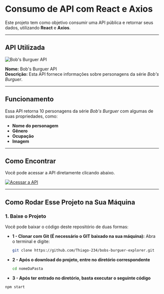 # Consumo de API com React e Axios

Este projeto tem como objetivo consumir uma API pública e retornar seus dados, utilizando **React** e **Axios**.

---

## API Utilizada

![Bob's Burguer API](https://www.bobsburgersapi.com/_next/image?url=%2Fassets%2Fimages%2Flogo.png&w=48&q=75)

**Nome:** Bob's Burguer API  
**Descrição:** Esta API fornece informações sobre personagens da série *Bob's Burguer*.

---

## Funcionamento

Essa API retorna 10 personagens da série *Bob's Burguer* com algumas de suas propriedades, como:

- **Nome do personagem**
- **Gênero**
- **Ocupação**
- **Imagem**

---

## Como Encontrar
Você pode acessar a API diretamente clicando abaixo.

[![Acessar a API](https://img.shields.io/badge/Acessar%20a%20API-007bff?style=for-the-badge&logo=appveyor)](https://www.bobsburgersapi.com/)

---

## Como Rodar Esse Projeto na Sua Máquina

### 1. Baixe o Projeto

Você pode baixar o código deste repositório de duas formas:

- **1 - Clonar com Git (É necessário o GIT baixado na sua máquina):**
  Abra o terminal e digite:

  ```bash
  git clone https://github.com/Thiago-234/bobs-burguer-explorer.git

- **2 - Após o download do projeto, entre no diretório correspondente**
  ```bash
  cd nomeDaPasta

 - **3 - Após ter entrado no diretório, basta executar o seguinte código**
  ```bash
  npm start
